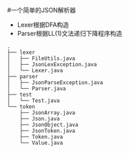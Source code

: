 #一个简单的JSON解析器
- Lexer根据DFA构造
- Parser根据LL(1)文法递归下降程序构造
```
. 
├── lexer 
│   ├── FileUtils.java
│   ├── JsonLexException.java
│   └── Lexer.java
├── parser
│   ├── JsonParseException.java
│   └── Parser.java
├── test
│   └── Test.java
└── token
    ├── JsonArray.java
    ├── Json.java
    ├── JsonObject.java
    ├── JsonToken.java
    ├── Token.java
    └── Value.java
```
